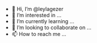 - 👋 Hi, I’m @leylagezer
- 👀 I’m interested in ...
- 🌱 I’m currently learning ...
- 💞️ I’m looking to collaborate on ...
- 📫 How to reach me ...

<!---
leylagezer/leylagezer is a ✨ special ✨ repository because its `README.md` (this file) appears on your GitHub profile.
You can click the Preview link to take a look at your changes.
--->
